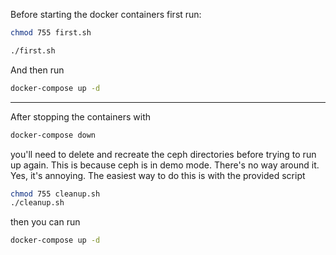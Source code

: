 Before starting the docker containers first run:

```zsh
chmod 755 first.sh

./first.sh
```

And then run
```zsh
docker-compose up -d
```

---

After stopping the containers with 
```zsh
docker-compose down
```

you'll need to delete and recreate the ceph directories before trying to run up again. This is because ceph is in demo mode. There's no way around it. Yes, it's annoying.
The easiest way to do this is with the provided script
```zsh
chmod 755 cleanup.sh
./cleanup.sh
```

then you can run
```zsh
docker-compose up -d
```